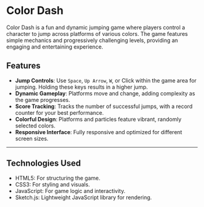 # Color Dash

Color Dash is a fun and dynamic jumping game where players control a character to jump across platforms of various colors. The game features simple mechanics and progressively challenging levels, providing an engaging and entertaining experience.

## Features

- **Jump Controls**: Use `Space`, `Up Arrow`, `W`, or Click within the game area for jumping. Holding these keys results in a higher jump.
- **Dynamic Gameplay**: Platforms move and change, adding complexity as the game progresses.
- **Score Tracking**: Tracks the number of successful jumps, with a record counter for your best performance.
- **Colorful Design**: Platforms and particles feature vibrant, randomly selected colors.
- **Responsive Interface**: Fully responsive and optimized for different screen sizes.

---

## Technologies Used
- HTML5: For structuring the game.
- CSS3: For styling and visuals.
- JavaScript: For game logic and interactivity.
- Sketch.js: Lightweight JavaScript library for rendering.
